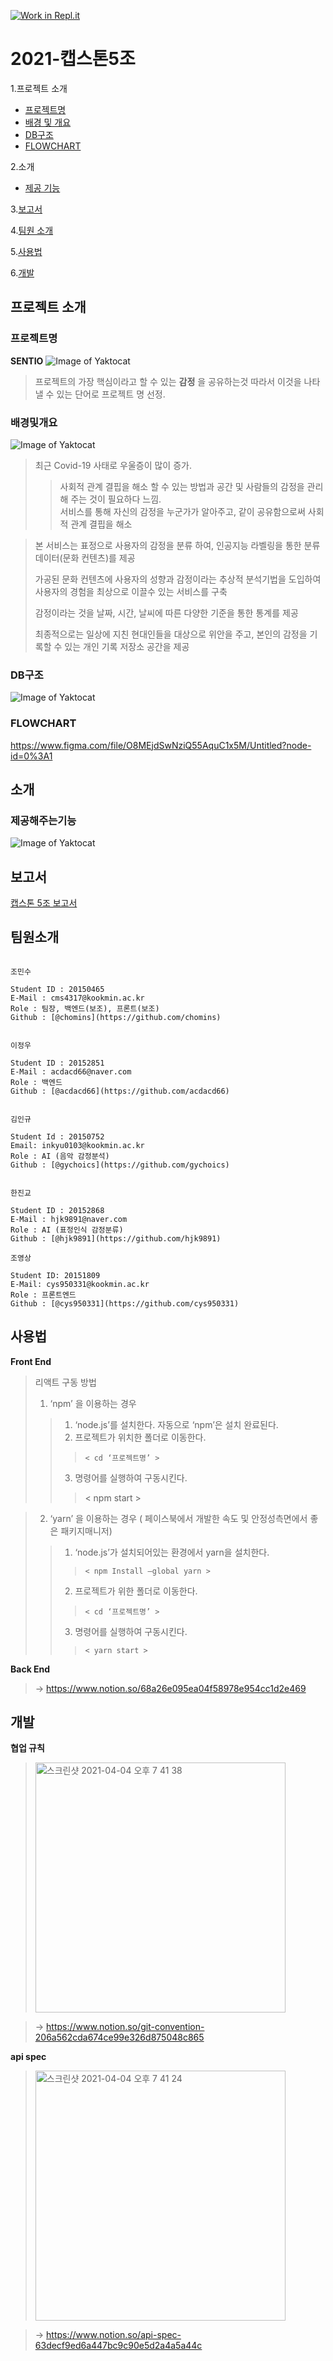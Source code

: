 [![Work in Repl.it](https://classroom.github.com/assets/work-in-replit-14baed9a392b3a25080506f3b7b6d57f295ec2978f6f33ec97e36a161684cbe9.svg)](https://classroom.github.com/online_ide?assignment_repo_id=349932&assignment_repo_type=GroupAssignmentRepo)
# 2021-캡스톤5조

1.프로젝트 소개
  - [프로젝트명](#프로젝트명)
  - [배경 및 개요](#배경및개요)
  - [DB구조](#DB구조)
  - [FLOWCHART](#FLOWCHART)

2.소개
  - [제공 기능](#제공해주는기능)

3.[보고서](#보고서)

4.[팀원 소개](#팀원소개)

5.[사용법](#사용법)

6.[개발](#개발)

## 프로젝트 소개

### 프로젝트명  

**SENTIO**
![Image of Yaktocat](https://firebasestorage.googleapis.com/v0/b/my-project-1541150284852.appspot.com/o/logo.png?alt=media&token=92a29bfc-11aa-409b-b45c-2a3729338492)
> 프로젝트의 가장 핵심이라고 할 수 있는 **감정** 을 공유하는것 따라서 이것을 나타낼 수 있는 단어로 프로젝트 명 선정.

### 배경및개요
![Image of Yaktocat](https://firebasestorage.googleapis.com/v0/b/my-project-1541150284852.appspot.com/o/reason.png?alt=media&token=0c4957c6-5b2e-4af1-92e3-db3b2d54753d)
> 최근 Covid-19 사태로 우울증이 많이 증가. 
>> 사회적 관계 결핍을 해소 할 수 있는 방법과 공간 및 사람들의 감정을 관리해 주는 것이 필요하다 느낌.  
>> 서비스를 통해 자신의 감정을 누군가가 알아주고, 같이 공유함으로써 사회적 관계 결핍을 해소

> 본 서비스는 표정으로 사용자의 감정을 분류 하여, 인공지능 라벨링을 통한 분류 데이터(문화 컨텐츠)를 제공  
> 
> 가공된 문화 컨텐츠에 사용자의 성향과 감정이라는 추상적 분석기법을 도입하여 사용자의 경험을 최상으로 이끌수 있는 서비스를 구축
> 
> 감정이라는 것을 날짜, 시간, 날씨에 따른 다양한 기준을 통한 통계를 제공  
> 
> 최종적으로는 일상에 지친 현대인들을 대상으로 위안을 주고, 본인의 감정을 기록할 수 있는 개인 기록 저장소 공간을 제공


### DB구조
![Image of Yaktocat](https://firebasestorage.googleapis.com/v0/b/my-project-1541150284852.appspot.com/o/DB.png?alt=media&token=a0930d27-c4d0-4b63-a27b-1712b270c04f)

### FLOWCHART
https://www.figma.com/file/O8MEjdSwNziQ55AquC1x5M/Untitled?node-id=0%3A1

## 소개

### 제공해주는기능
![Image of Yaktocat](https://firebasestorage.googleapis.com/v0/b/my-project-1541150284852.appspot.com/o/%EA%B8%B0%EB%8A%A5.png?alt=media&token=9dfe4416-d2c4-43b4-806b-1c155ac99481)

## 보고서

[캡스톤 5조 보고서](https://firebasestorage.googleapis.com/v0/b/my-project-1541150284852.appspot.com/o/%EB%B3%B4%EA%B3%A0%EC%84%9C.pdf?alt=media&token=90028701-2372-4af8-8f43-54c465472191) 

## 팀원소개
```

조민수

Student ID : 20150465
E-Mail : cms4317@kookmin.ac.kr
Role : 팀장, 백엔드(보조), 프론트(보조)
Github : [@chomins](https://github.com/chomins)

```

```

이정우

Student ID : 20152851
E-Mail : acdacd66@naver.com
Role : 백엔드
Github : [@acdacd66](https://github.com/acdacd66)

```

```

김인규

Student Id : 20150752
Email: inkyu0103@kookmin.ac.kr
Role : AI (음악 감정분석)
Github : [@gychoics](https://github.com/gychoics)

```

```

한진교

Student ID : 20152868
E-Mail : hjk9891@naver.com
Role : AI (표정인식 감정분류)
Github : [@hjk9891](https://github.com/hjk9891)

```

```
조영상

Student ID: 20151809
E-Mail: cys950331@kookmin.ac.kr
Role : 프론트엔드
Github : [@cys950331](https://github.com/cys950331)

```

## 사용법
**Front End**

>리액트  구동 방법
> 1. ‘npm’ 을 이용하는 경우 
>>	1) ‘node.js’를 설치한다. 자동으로 ‘npm’은 설치 완료된다.
>>	2) 프로젝트가 위치한 폴더로 이동한다.
>>>		< cd ‘프로젝트명’ >
>>	3) 명령어를 실행하여 구동시킨다.
>>>	< npm start >

>2. ‘yarn’ 을 이용하는 경우 ( 페이스북에서 개발한 속도 및 안정성측면에서 좋은 패키지매니저)
>>	1) ‘node.js’가 설치되어있는 환경에서 yarn을 설치한다.
>>>		< npm Install —global yarn >
>>	2) 프로젝트가 위한 폴더로 이동한다.
>>>		< cd ‘프로젝트명’ >
>>	3) 명령어를 실행하여 구동시킨다.
>>>		< yarn start >

**Back End**
> -> https://www.notion.so/68a26e095ea04f58978e954cc1d2e469

## 개발
**협업 규칙**
> <img width="400" alt="스크린샷 2021-04-04 오후 7 41 38" src="https://user-images.githubusercontent.com/39540606/113506219-7669df80-957e-11eb-99ce-880ec40e580f.png">

> -> https://www.notion.so/git-convention-206a562cda674ce99e326d875048c865

**api spec**
> <img width="400" alt="스크린샷 2021-04-04 오후 7 41 24" src="https://user-images.githubusercontent.com/39540606/113506460-ff354b00-957f-11eb-8bc8-a0e6e045ae19.png">

> -> https://www.notion.so/api-spec-63decf9ed6a447bc9c90e5d2a4a5a44c

